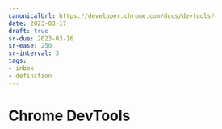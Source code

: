 ```yaml
---
canonicalUrl: https://developer.chrome.com/docs/devtools/
date: 2023-03-17
draft: true
sr-due: 2023-03-16
sr-ease: 250
sr-interval: 3
tags:
- inbox
- definition
---
```


# Chrome DevTools